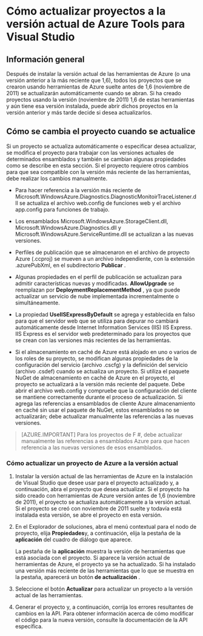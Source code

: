 <properties
   pageTitle="Cómo actualizar proyectos a la versión actual de las herramientas de Azure | Microsoft Azure"
   description="Obtenga información sobre cómo actualizar un proyecto de Azure en Visual Studio a la versión actual de las herramientas de Azure"
   services="visual-studio-online"
   documentationCenter="na"
   authors="TomArcher"
   manager="douge"
   editor="" />
<tags
   ms.service="multiple"
   ms.devlang="dotnet"
   ms.topic="article"
   ms.tgt_pltfrm="na"
   ms.workload="multiple"
   ms.date="08/15/2016"
   ms.author="tarcher" />

# <a name="how-to-upgrade-projects-to-the-current-version-of-the-azure-tools-for-visual-studio"></a>Cómo actualizar proyectos a la versión actual de Azure Tools para Visual Studio

## <a name="overview"></a>Información general

Después de instalar la versión actual de las herramientas de Azure (o una versión anterior a la más reciente que 1,6), todos los proyectos que se crearon usando herramientas de Azure suelte antes de 1,6 (noviembre de 2011) se actualizarán automáticamente cuando se abran. Si ha creado proyectos usando la versión (noviembre de 2011) 1,6 de estas herramientas y aún tiene esa versión instalada, puede abrir dichos proyectos en la versión anterior y más tarde decide si desea actualizarlos.

## <a name="how-your-project-changes-when-you-upgrade-it"></a>Cómo se cambia el proyecto cuando se actualice

Si un proyecto se actualiza automáticamente o especificar desea actualizar, se modifica el proyecto para trabajar con las versiones actuales de determinados ensamblados y también se cambian algunas propiedades como se describe en esta sección. Si el proyecto requiere otros cambios para que sea compatible con la versión más reciente de las herramientas, debe realizar los cambios manualmente.

- Para hacer referencia a la versión más reciente de Microsoft.WindowsAzure.Diagnostics.DiagnosticMonitoirTraceListener.dll se actualiza el archivo web.config de funciones web y el archivo app.config para funciones de trabajo.

- Los ensamblados Microsoft.WindowsAzure.StorageClient.dll, Microsoft.WindowsAzure.Diagnostics.dll y Microsoft.WindowsAzure.ServiceRuntime.dll se actualizan a las nuevas versiones.

- Perfiles de publicación que se almacenaron en el archivo de proyecto Azure (.ccproj) se mueven a un archivo independiente, con la extensión .azurePubXml, en el subdirectorio **Publicar** .

- Algunas propiedades en el perfil de publicación se actualizan para admitir características nuevas y modificadas. **AllowUpgrade** se reemplazan por **DeploymentReplacementMethod** , ya que puede actualizar un servicio de nube implementada incrementalmente o simultáneamente.

- La propiedad **UseIISExpressByDefault** se agrega y establecida en falso para que el servidor web que se utiliza para depurar no cambiará automáticamente desde Internet Information Services (IIS) IIS Express. IIS Express es el servidor web predeterminado para los proyectos que se crean con las versiones más recientes de las herramientas.

- Si el almacenamiento en caché de Azure está alojado en uno o varios de los roles de su proyecto, se modifican algunas propiedades de la configuración del servicio (archivo .cscfg) y la definición del servicio (archivo .csdef) cuando se actualiza un proyecto. Si utiliza el paquete NuGet de almacenamiento en caché de Azure en el proyecto, el proyecto se actualizará a la versión más reciente del paquete. Debe abrir el archivo web.config y compruebe que la configuración del cliente se mantiene correctamente durante el proceso de actualización. Si agrega las referencias a ensamblados de cliente Azure almacenamiento en caché sin usar el paquete de NuGet, estos ensamblados no se actualizarán; debe actualizar manualmente las referencias a las nuevas versiones.

>[AZURE.IMPORTANT] Para los proyectos de F #, debe actualizar manualmente las referencias a ensamblados Azure para que hacen referencia a las nuevas versiones de esos ensamblados.

### <a name="how-to-upgrade-an-azure-project-to-the-current-release"></a>Cómo actualizar un proyecto de Azure a la versión actual

1. Instalar la versión actual de las herramientas de Azure en la instalación de Visual Studio que desee usar para el proyecto actualizado y, a continuación, abra el proyecto que desea actualizar. Si el proyecto ha sido creado con herramientas de Azure versión antes de 1,6 (noviembre de 2011), el proyecto se actualiza automáticamente a la versión actual. Si el proyecto se creó con noviembre de 2011 suelte y todavía está instalada esta versión, se abre el proyecto en esta versión.

1. En el Explorador de soluciones, abra el menú contextual para el nodo de proyecto, elija **Propiedades**y, a continuación, elija la pestaña de la **aplicación** del cuadro de diálogo que aparece.

    La pestaña de la **aplicación** muestra la versión de herramientas que está asociada con el proyecto. Si aparece la versión actual de herramientas de Azure, el proyecto ya se ha actualizado. Si ha instalado una versión más reciente de las herramientas que lo que se muestra en la pestaña, aparecerá un botón **de actualización** .

1. Seleccione el botón **Actualizar** para actualizar un proyecto a la versión actual de las herramientas.

1. Generar el proyecto y, a continuación, corrija los errores resultantes de cambios en la API. Para obtener información acerca de cómo modificar el código para la nueva versión, consulte la documentación de la API específica.
